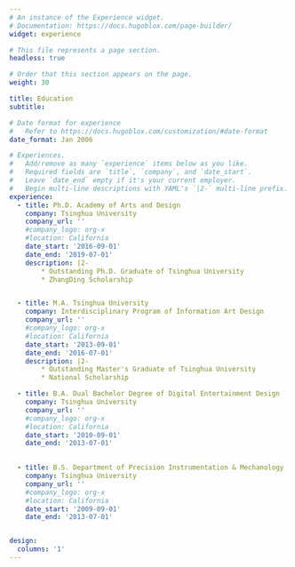 ```yaml
---
# An instance of the Experience widget.
# Documentation: https://docs.hugoblox.com/page-builder/
widget: experience

# This file represents a page section.
headless: true

# Order that this section appears on the page.
weight: 30

title: Education
subtitle:

# Date format for experience
#   Refer to https://docs.hugoblox.com/customization/#date-format
date_format: Jan 2006

# Experiences.
#   Add/remove as many `experience` items below as you like.
#   Required fields are `title`, `company`, and `date_start`.
#   Leave `date_end` empty if it's your current employer.
#   Begin multi-line descriptions with YAML's `|2-` multi-line prefix.
experience:
  - title: Ph.D. Academy of Arts and Design
    company: Tsinghua University
    company_url: ''
    #company_logo: org-x
    #location: California
    date_start: '2016-09-01'
    date_end: '2019-07-01'
    description: |2-
        * Outstanding Ph.D. Graduate of Tsinghua University
        * ZhangDing Scholarship


  - title: M.A. Tsinghua University
    company: Interdisciplinary Program of Information Art Design
    company_url: ''
    #company_logo: org-x
    #location: California
    date_start: '2013-09-01'
    date_end: '2016-07-01'
    description: |2-
        * Outstanding Master's Graduate of Tsinghua University
        * National Scholarship

  - title: B.A. Dual Bachelor Degree of Digital Entertainment Design
    company: Tsinghua University
    company_url: ''
    #company_logo: org-x
    #location: California
    date_start: '2010-09-01'
    date_end: '2013-07-01'

    
  - title: B.S. Department of Precision Instrumentation & Mechanology
    company: Tsinghua University
    company_url: ''
    #company_logo: org-x
    #location: California
    date_start: '2009-09-01'
    date_end: '2013-07-01'


design:
  columns: '1'
---
```

